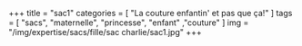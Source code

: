 +++
title = "sac1"
categories = [ "La couture enfantin' et pas que ça!" ]
tags = [ "sacs", "maternelle", "princesse", "enfant" ,"couture" ]
img = "/img/expertise/sacs/fille/sac charlie/sac1.jpg"
+++